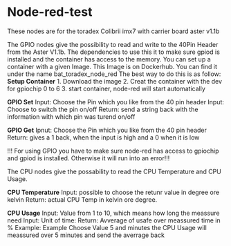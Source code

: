 # Node-red-test
These nodes are for the toradex Colibrii imx7 with carrier board aster v1.1b

The GPIO nodes give the possibility to read and write to the 40Pin Header from the Aster V1.1b. 
The dependencies to use this it to make sure gpiod is installed and the container has access to the memory. You can set up a container with a given Image.
This Image is on Dockerhub. You can find it under the name
		bat_toradex_node_red
The best way to do this is as follow:
**Setup Container**
        1. Download the image
        2. Creat the container with the dev for gpiochip 0 to 6
        3. start container, node-red will start automatically
        
**GPIO Set**
		Input: Choose the Pin which you like from the 40 pin header
		Input: Choose to switch the pin on/off
		Return: send a string back with the information with which pin was turend on/off
        
**GPIO Get**
		Ipnut: Choose the Pin which you like from the 40 pin header
		Return: gives a 1 back, when the input is high and a 0 when it is low
        
!!! For using GPIO you have to make sure node-red has access to gpiochip and gpiod is installed. Otherwise it will run into an error!!!
        
The CPU nodes give the possability to read the CPU Temperature and CPU Usage. 

**CPU Temperature** 
		Input: possible to choose the retunr value in degree ore kelvin
		Return: actual CPU Temp in kelvin ore degree.       

**CPU Usage**
		Input: Value from 1 to 10, which means how long the meassure need
		Input: Unit of time: 
		Return: Avverage of usafe over meassured time in %
		Example: Example Choose Value 5 and minutes the CPU Usage will meassured over 5 minutes and send the averrage back
